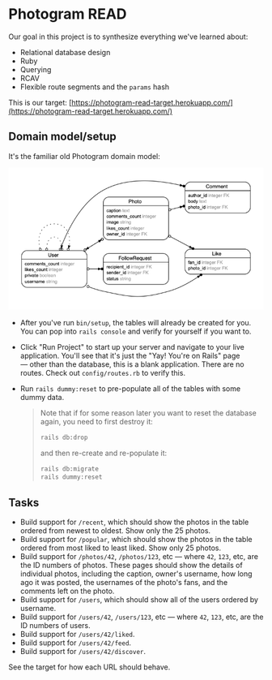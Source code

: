 # Photogram READ

Our goal in this project is to synthesize everything we've learned about:

 - Relational database design
 - Ruby
 - Querying
 - RCAV
 - Flexible route segments and the `params` hash

This is our target: [https://photogram-read-target.herokuapp.com/](https://photogram-read-target.herokuapp.com/)

## Domain model/setup

It's the familiar old Photogram domain model:

![Domain Model](erd.png?raw=true "Domain Model")

 - After you've run `bin/setup`, the tables will already be created for you. You can pop into `rails console` and verify for yourself if you want to.

 - Click "Run Project" to start up your server and navigate to your live application. You'll see that it's just the "Yay! You're on Rails" page — other than the database, this is a blank application. There are no routes. Check out `config/routes.rb` to verify this.

 - Run `rails dummy:reset` to pre-populate all of the tables with some dummy data.

    > Note that if for some reason later you want to reset the database again, you need to first destroy it:
    >
    > ```bash
    > rails db:drop
    > ```
    >
    > and then re-create and re-populate it:
    >
    > ```bash
    > rails db:migrate
    > rails dummy:reset
    > ```

## Tasks

 - Build support for `/recent`, which should show the photos in the table ordered from newest to oldest. Show only the 25 photos.
 - Build support for `/popular`, which should show the photos in the table ordered from most liked to least liked. Show only 25 photos.
 - Build support for `/photos/42`, `/photos/123`, etc — where `42`, `123`, etc, are the ID numbers of photos. These pages should show the details of individual photos, including the caption, owner's username, how long ago it was posted, the usernames of the photo's fans, and the comments left on the photo.
 - Build support for `/users`, which should show all of the users ordered by username.
 - Build support for `/users/42`, `/users/123`, etc — where `42`, `123`, etc, are the ID numbers of users.
 - Build support for `/users/42/liked`.
 - Build support for `/users/42/feed`.
 - Build support for `/users/42/discover`.

See the target for how each URL should behave.
